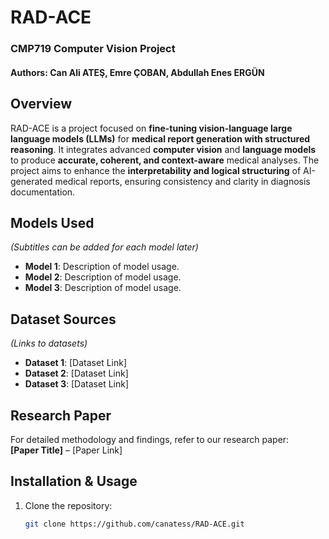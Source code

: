 # RAD-ACE

### CMP719 Computer Vision Project
#### Authors: Can Ali ATEŞ, Emre ÇOBAN, Abdullah Enes ERGÜN

## Overview
RAD-ACE is a project focused on **fine-tuning vision-language large language models (LLMs)** for **medical report generation with structured reasoning**. It integrates advanced **computer vision** and **language models** to produce **accurate, coherent, and context-aware** medical analyses. The project aims to enhance the **interpretability and logical structuring** of AI-generated medical reports, ensuring consistency and clarity in diagnosis documentation.


## Models Used
_(Subtitles can be added for each model later)_
- **Model 1**: Description of model usage.
- **Model 2**: Description of model usage.
- **Model 3**: Description of model usage.

## Dataset Sources
_(Links to datasets)_
- **Dataset 1**: [Dataset Link]
- **Dataset 2**: [Dataset Link]
- **Dataset 3**: [Dataset Link]

## Research Paper
For detailed methodology and findings, refer to our research paper:  
**[Paper Title]** – [Paper Link]

## Installation & Usage
1. Clone the repository:
   ```bash
   git clone https://github.com/canatess/RAD-ACE.git
